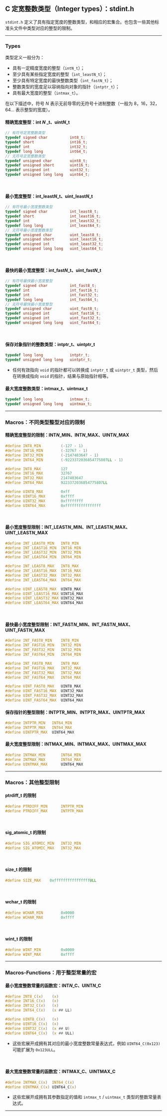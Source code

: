 ## C 定宽整数类型（Integer types）：stdint.h

`stdint.h` 定义了具有指定宽度的整数类型，和相应的宏集合。也包含一些其他标准头文件中类型对应的整型的限制。

---
### Types

类型定义一般分为：
  - 具有一定精度宽度的整型（`intN_t`）；
  - 至少具有某些指定宽度的整型（`int_leastN_t`）；
  - 至少具有特定宽度的最快整数类型（`int_fastN_t`）；
  - 整数类型的宽度足以容纳指向对象的指针（`intptr_t`）；
  - 具有最大宽度的整型（`intmax_t`）。

在以下描述中，符号 $N$ 表示无前导零的无符号十进制整数（一般为 8，16，32，64... 表示整型的宽度）。

#### 精确宽度整型：int $N$ _t、uint$N$_t

```c
// 有符号定宽整数类型
typedef signed char          int8_t;
typedef short                int16_t;
typedef int                  int32_t;
typedef long long            int64_t;
// 无符号定宽整数类型  
typedef unsigned char        uint8_t;
typedef unsigned short       uint16_t;
typedef unsigned int         uint32_t;
typedef unsigned long long   uint64_t; 
```

<br>

#### 最小宽度整型：int_least$N$_t、uint_least$N$_t

```c
// 有符号最小宽度整数类型
typedef signed char          int_least8_t;
typedef short                int_least16_t;
typedef int                  int_least32_t;
typedef long long            int_least64_t;
// 无符号最小宽度整数类型
typedef unsigned char        uint_least8_t;
typedef unsigned short       uint_least16_t;
typedef unsigned int         uint_least32_t;
typedef unsigned long long   uint_least64_t;
```

<br>

#### 最快的最小宽度整型：int_fast$N$_t、uint_fast$N$_t

```c
// 有符号最快最小宽度整型
typedef signed char          int_fast8_t;
typedef int                  int_fast16_t;
typedef int                  int_fast32_t;
typedef long long            int_fast64_t;
// 无符号最快最小宽度整型
typedef unsigned char        uint_fast8_t;
typedef unsigned int         uint_fast16_t;
typedef unsigned int         uint_fast32_t;
typedef unsigned long long   uint_fast64_t;
```

<br> 

#### 保存对象指针的整数类型：intptr_t、uintptr_t

```c
typedef long long            intptr_t;
typedef unsigned long long   uintptr_t;
```

- 任何有效指向 `void` 的指针都可以转换成 `intptr_t` 或 `uintptr_t` 类型，然后在转换成指向 `void` 的指针，结果与原始指针相等。

#### 最大宽度整数类型：intmax_t、uintmax_t

```c
typedef long long            intmax_t;
typedef unsigned long long   uintmax_t;
```

---
### Macros：不同类型整型对应的限制

#### 精确宽度整型的限制：INT$N$_MIN、INT$N$_MAX、UINT$N$_MAX

```c
#define INT8_MIN         (-127 - 1)
#define INT16_MIN        (-32767 - 1)
#define INT32_MIN        (-2147483647 - 1)
#define INT64_MIN        (-9223372036854775807LL - 1)

#define INT8_MAX         127
#define INT16_MAX        32767
#define INT32_MAX        2147483647
#define INT64_MAX        9223372036854775807LL

#define UINT8_MAX        0xff
#define UINT16_MAX       0xffff
#define UINT32_MAX       0xffffffff
#define UINT64_MAX       0xffffffffffffffff
```

<br>

#### 最小宽度整型限制：INT_LEAST$N$_MIN、INT_LEAST$N$_MAX、UINT_LEAST$N$_MAX

```c
#define INT_LEAST8_MIN   INT8_MIN
#define INT_LEAST16_MIN  INT16_MIN
#define INT_LEAST32_MIN  INT32_MIN
#define INT_LEAST64_MIN  INT64_MIN

#define INT_LEAST8_MAX   INT8_MAX
#define INT_LEAST16_MAX  INT16_MAX
#define INT_LEAST32_MAX  INT32_MAX
#define INT_LEAST64_MAX  INT64_MAX

#define UINT_LEAST8_MAX  UINT8_MAX
#define UINT_LEAST16_MAX UINT16_MAX
#define UINT_LEAST32_MAX UINT32_MAX
#define UINT_LEAST64_MAX UINT64_MAX
```

<br>

#### 最快最小宽度整型限制：INT_FAST$N$_MIN、INT_FAST$N$_MAX、UINT_FAST$N$_MAX

```c
#define INT_FAST8_MIN    INT8_MIN
#define INT_FAST16_MIN   INT32_MIN
#define INT_FAST32_MIN   INT32_MIN
#define INT_FAST64_MIN   INT64_MIN

#define INT_FAST8_MAX    INT8_MAX
#define INT_FAST16_MAX   INT32_MAX
#define INT_FAST32_MAX   INT32_MAX
#define INT_FAST64_MAX   INT64_MAX

#define UINT_FAST8_MAX   UINT8_MAX
#define UINT_FAST16_MAX  UINT32_MAX
#define UINT_FAST32_MAX  UINT32_MAX
#define UINT_FAST64_MAX  UINT64_MAX
```

#### 保存指针的整型限制：INTPTR_MIN、INTPTR_MAX、UINTPTR_MAX

```c
#define INTPTR_MIN   INT64_MIN
#define INTPTR_MAX   INT64_MAX
#define UINTPTR_MAX  UINT64_MAX
```

#### 最大宽度整型限制：INTMAX_MIN、INTMAX_MAX、UINTMAX_MAX

```c
#define INTMAX_MIN       INT64_MIN
#define INTMAX_MAX       INT64_MAX
#define UINTMAX_MAX      UINT64_MAX
```

---
### Macros：其他整型限制

#### ptrdiff_t 的限制

```c
#define PTRDIFF_MIN      INTPTR_MIN
#define PTRDIFF_MAX      INTPTR_MAX
```

<br>

#### sig_atomic_t 的限制

```c
#define SIG_ATOMIC_MIN   INT32_MIN
#define SIG_ATOMIC_MAX   INT32_MAX
```

<br>

#### size_t 的限制

```c
#define SIZE_MAX    0xffffffffffffffffULL
```

<br>

#### wchar_t 的限制

```c
#define WCHAR_MIN        0x0000
#define WCHAR_MAX        0xffff
```

<br>

#### wint_t 的限制

```c
#define WINT_MIN         0x0000
#define WINT_MAX         0xffff
```

---
### Macros-Functions：用于整型常量的宏

#### 最小宽度整数常量的函数宏：INT*N*_C、UINT*N*_C

```c
#define INT8_C(x)    (x)
#define INT16_C(x)   (x)
#define INT32_C(x)   (x)
#define INT64_C(x)   (x ## LL)

#define UINT8_C(x)   (x)
#define UINT16_C(x)  (x)
#define UINT32_C(x)  (x ## U)
#define UINT64_C(x)  (x ## ULL)
```

- 这些宏展开成拥有其对应的最小宽度整数常量表达式，例如 `UINT64_C(0x123)` 可能扩展为 `0x123ULL`。

<br>

#### 最大宽度整数常量的函数宏：INTMAX_C、UINTMAX_C

```c
#define INTMAX_C(x)  INT64_C(x)
#define UINTMAX_C(x) UINT64_C(x)
```

- 这些宏展开成拥有其参数指定的值和 `intmax_t` / `uintmax_t` 类型的整数常量表达式。

---